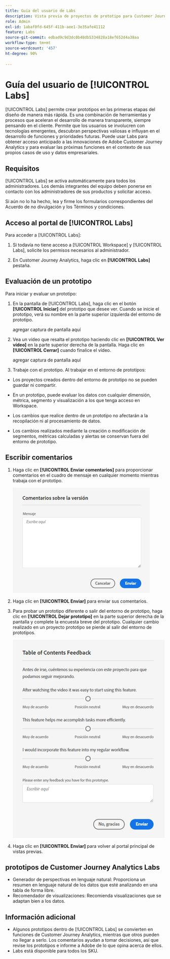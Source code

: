 ```yaml
---
title: Guía del usuario de Labs
description: Vista previa de proyectos de prototipo para Customer Journey Analytics
role: Admin
exl-id: 1abaf0fd-645f-411b-aee1-3e35afe41112
feature: Labs
source-git-commit: edbad9c9d3dc0b48db5334828a18ef652d4a38aa
workflow-type: tm+mt
source-wordcount: '457'
ht-degree: 90%

---
```


# Guía del usuario de [!UICONTROL Labs]

[!UICONTROL Labs] permite crear prototipos en las primeras etapas del diseño de manera más rápida. Es una combinación de herramientas y procesos que aceleran el desarrollo de manera transparente, siempre pensando en el cliente. Permite que los usuarios se involucren con tecnologías emergentes, descubran perspectivas valiosas e influyan en el desarrollo de funciones y prioridades futuras. Puede usar Labs para obtener acceso anticipado a las innovaciones de Adobe Customer Journey Analytics y para evaluar las próximas funciones en el contexto de sus propios casos de uso y datos empresariales.

## Requisitos

[!UICONTROL Labs] se activa automáticamente para todos los administradores. Los demás integrantes del equipo deben ponerse en contacto con los administradores de sus productos y solicitar acceso.

Si aún no lo ha hecho, lea y firme los formularios correspondientes del Acuerdo de no divulgación y los Términos y condiciones.

## Acceso al portal de [!UICONTROL Labs]

Para acceder a [!UICONTROL Labs]:

1. Si todavía no tiene acceso a [!UICONTROL Workspace] y [!UICONTROL Labs], solicite los permisos necesarios al administrador.

1. En Customer Journey Analytics, haga clic en **[!UICONTROL Labs]** pestaña.

## Evaluación de un prototipo

Para iniciar y evaluar un prototipo:

1. En la pantalla de [!UICONTROL Labs], haga clic en el botón **[!UICONTROL Iniciar]** del prototipo que desee ver. Cuando se inicie el prototipo, verá su nombre en la parte superior izquierda del entorno de prototipo.

   agregar captura de pantalla aquí

1. Vea un vídeo que resalta el prototipo haciendo clic en **[!UICONTROL Ver vídeo]** en la parte superior derecha de la pantalla. Haga clic en **[!UICONTROL Cerrar]** cuando finalice el vídeo.

   agregar captura de pantalla aquí

1. Trabaje con el prototipo. Al trabajar en el entorno de prototipos:

* Los proyectos creados dentro del entorno de prototipo no se pueden guardar ni compartir.

* En un prototipo, puede evaluar los datos con cualquier dimensión, métrica, segmento y visualización a los que tenga acceso en Workspace.

* Los cambios que realice dentro de un prototipo no afectarán a la recopilación ni al procesamiento de datos.

* Los cambios realizados mediante la creación o modificación de segmentos, métricas calculadas y alertas se conservan fuera del entorno de prototipo.

## Escribir comentarios

1. Haga clic en **[!UICONTROL Enviar comentarios]** para proporcionar comentarios en el cuadro de mensaje en cualquier momento mientras trabaja con el prototipo.

   ![feedback_box](assets/give_feedback.png)

1. Haga clic en **[!UICONTROL Enviar]** para enviar sus comentarios.

1. Para probar un prototipo diferente o salir del entorno de prototipo, haga clic en **[!UICONTROL Dejar prototipo]** en la parte superior derecha de la pantalla y complete la encuesta breve del prototipo. Cualquier cambio realizado en un proyecto prototipo se pierde al salir del entorno de prototipos.

   ![new feedback box](assets/short-survey.png)

1. Haga clic en **[!UICONTROL Enviar]** para volver al portal principal de vistas previas.

## prototipos de Customer Journey Analytics Labs

* Generador de perspectivas en lenguaje natural: Proporciona un resumen en lenguaje natural de los datos que esté analizando en una tabla de forma libre.
* Recomendador de visualizaciones: Recomienda visualizaciones que se adaptan bien a los datos.

## Información adicional

* Algunos prototipos dentro de [!UICONTROL Labs] se convierten en funciones de Customer Journey Analytics, mientras que otros pueden no llegar a serlo. Los comentarios ayudan a tomar decisiones, así que revise los prototipos e informe a Adobe de lo que opina acerca de ellos.
* Labs está disponible para todos los SKU.

